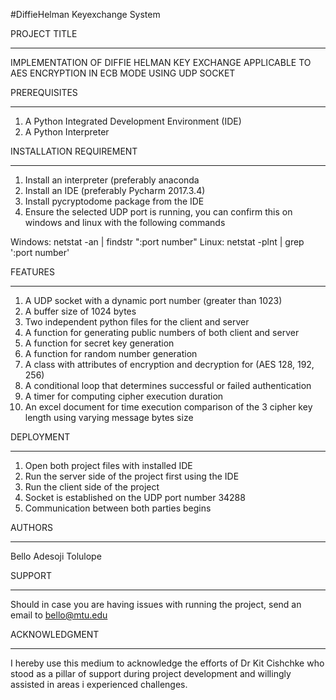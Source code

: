 #DiffieHelman Keyexchange System 

PROJECT TITLE
_ _ _ _ _ _ _ _ 
IMPLEMENTATION OF DIFFIE HELMAN KEY EXCHANGE APPLICABLE TO AES ENCRYPTION IN ECB MODE USING
UDP SOCKET


PREREQUISITES
_ _ _ _ _ _ _ _
1. A Python Integrated Development Environment (IDE)
2. A Python Interpreter


INSTALLATION REQUIREMENT
_ _ _ _ _ _ _ _ _ _ _ _ 

1. Install an interpreter (preferably anaconda
2. Install an IDE (preferably Pycharm 2017.3.4)
3. Install pycryptodome package from the IDE
4. Ensure the selected UDP port is running, you can confirm this on windows
and linux with the following commands

Windows:  netstat -an | findstr ":port number"
Linux:	  netstat -plnt | grep ':port number'



FEATURES
_ _  _  _  _
1. A UDP socket with a dynamic port number (greater than 1023)
2. A buffer size of 1024 bytes
3. Two independent python files for the client and server
4. A function for generating public numbers of both client and server
5. A function for secret key generation
6. A function for random number generation
7. A class with attributes of encryption and decryption for (AES 128, 192, 256)
8. A conditional loop that determines successful or failed authentication
9. A timer for computing cipher execution duration
10. An excel document for time execution comparison of the 3 cipher key length
using varying message bytes size


DEPLOYMENT
_ _ _ _ _ _ 

1. Open both project files with installed IDE
2. Run the server side of the project first using the IDE
3. Run the client side of the project
4. Socket is established on the UDP port number 34288 
5. Communication between both parties begins


AUTHORS
_ _ _ _ _ 

Bello Adesoji Tolulope 

SUPPORT
_ _ _ _ _ _ _ _

Should in case you are having issues with running the project, send an email to
bello@mtu.edu


ACKNOWLEDGMENT
_ _ _ _ _ _ _ _ 

I hereby use this medium to acknowledge the efforts of Dr Kit Cishchke who stood as a pillar of
support during project development and willingly assisted in areas i experienced challenges.


